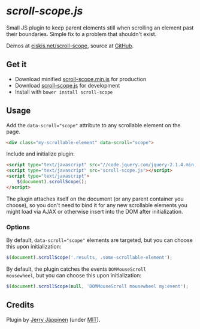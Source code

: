 
# *scroll-scope.js*

Small JS plugin to keep parent elements still when scrolling an element past their boundaries. Simple fix to a problem that shouldn't exist.

Demos at [eiskis.net/scroll-scope](http://eiskis.net/scroll-scope), source at [GitHub](https://github.com/Eiskis/scroll-scope).



## Get it

- Download minified [scroll-scope.min.js](https://raw.githubusercontent.com/Eiskis/scroll-scope/master/scroll-scope.min.js) for production
- Download [scroll-scope.js](https://raw.githubusercontent.com/Eiskis/scroll-scope/master/scroll-scope.js) for development
- Install with `bower install scroll-scope`



## Usage

Add the `data-scroll="scope"` attribute to any scrollable element on the page.

```html
<div class="my-scrollable-element" data-scroll="scope">
```

Include and initialize plugin:

```html
<script type="text/javascript" src="//code.jquery.com/jquery-2.1.4.min.js"></script>
<script type="text/javascript" src="scroll-scope.js"></script>
<script type="text/javascript">
	$(document).scrollScope();
</script>
```

The plugin attaches itself on the document (or any parent container you choose), so you don't need to bind it for any new scrollable elements you might load via AJAX or otherwise insert into the DOM after initialization.



### Options

By default, `data-scroll="scope"` elements are targeted, but you can choose this upon initialization:

```js
$(document).scrollScope('.results, .some-scrollable-element');
```

By default, the plugin catches the events <code>DOMMouseScroll mousewheel</code>, but you can choose this upon initialization:

```js
$(document).scrollScope(null, 'DOMMouseScroll mousewheel my:event');
```



## Credits

Plugin by [Jerry Jäppinen](http://eiskis.net/) (under [MIT](https://github.com/Eiskis/scroll-scope/blob/master/LICENSE)).
